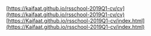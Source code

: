 [https://kaifaat.github.io/rsschool-2019Q1-cv/cv](https://kaifaat.github.io/rsschool-2019Q1-cv/cv)
[https://Kaifaat.github.io/rsschool-2019Q1-cv/index.html](https://Kaifaat.github.io/rsschool-2019Q1-cv/index.html) 
